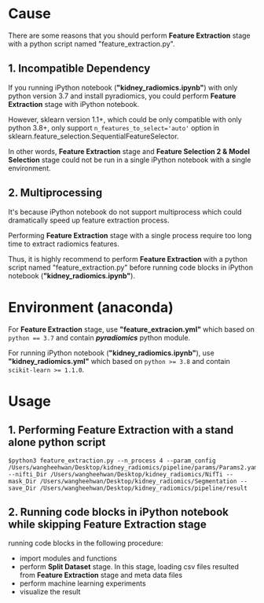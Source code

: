 # Cause 
There are some reasons that you should perform **Feature Extraction** stage with a python script named "feature_extraction.py".  
  
## 1. Incompatible Dependency 
If you running iPython notebook (**"kidney_radiomics.ipynb"**) with only python version 3.7 and install pyradiomics, you could perform **Feature Extraction** stage with iPython notebook.  
  
However, sklearn version 1.1+, which could be only compatible with only python 3.8+, only support ```n_features_to_select='auto'``` option in sklearn.feature_selection.SequentialFeatureSelector.  
  
In other words, **Feature Extraction** stage and **Feature Selection 2 & Model Selection** stage could not be run in a single iPython notebook with a single environment.  
  
  
## 2. Multiprocessing 
It's because iPython notebook do not support multiprocess which could dramatically speed up feature extraction process.  
  
Performing **Feature Extraction** stage with a single process require too long time to extract radiomics features. 
  
Thus, it is highly recommend to perform **Feature Extraction** with a python script named "feature_extraction.py" before running code blocks in iPython notebook (**"kidney_radiomics.ipynb"**).  


# Environment (anaconda)  
For **Feature Extraction** stage, use **"feature_extracion.yml"** which based on ```python == 3.7``` and contain ***pyradiomics*** python module.  
  
For running iPython notebook (**"kidney_radiomics.ipynb"**), use **"kidney_radiomics.yml"** which based on ```python >= 3.8``` and contain ```scikit-learn >= 1.1.0```.
  

# Usage 
## 1. Performing Feature Extraction with a stand alone python script 
```
$python3 feature_extraction.py --n_process 4 --param_config /Users/wangheehwan/Desktop/kidney_radiomics/pipeline/params/Params2.yaml --nifti_Dir /Users/wangheehwan/Desktop/kidney_radiomics/NifTi --mask_Dir /Users/wangheehwan/Desktop/kidney_radiomics/Segmentation --save_Dir /Users/wangheehwan/Desktop/kidney_radiomics/pipeline/result
```  
  
## 2. Running code blocks in iPython notebook while skipping Feature Extraction stage
running code blocks in the following procedure:   
- import modules and functions 
- perform **Split Dataset** stage. In this stage, loading csv files resulted from **Feature Extraction** stage and meta data files
- perform machine learning experiments 
- visualize the result



